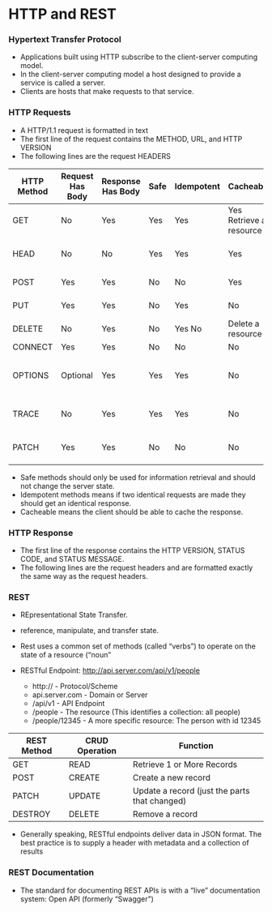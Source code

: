 # HTTP and REST

### Hypertext Transfer Protocol

- Applications built using HTTP subscribe to the client-server computing model. 
- In the client-server computing model a host designed to provide a service is called a server. 
- Clients are hosts that make requests to that service.

### HTTP Requests

- A HTTP/1.1 request is formatted in text
- The first line of the request contains the METHOD, URL, and HTTP VERSION
- The following lines are the request HEADERS

| HTTP Method	| Request Has Body |	Response Has Body	| Safe	| Idempotent |	Cacheable | Function |
| ----| ----| ----| ----| ----| ----| ----| 
| GET	|No	|Yes	|Yes	|Yes	|Yes	Retrieve a resource|
|HEAD	|No	|No|	Yes|	Yes|	Yes|	Like GET but headers only|
|POST	|Yes|	Yes|	No	|No	|Yes|	Create a resource|
|PUT	|Yes|	Yes|	No|	Yes	|No|	Update a resource|
|DELETE	|No|	Yes|	No|	Yes	No|	Delete a resource|
|CONNECT|	Yes	|Yes|	No|	No|	No|	Create |TCP/IP tunnel|
|OPTIONS|	Optional|	Yes	|Yes|	Yes	|No	|Returns supported methods for a URL|
|TRACE|	No|	Yes|	Yes	|Yes|	No|	Echos retrieved request|
|PATCH|	Yes	|Yes|	No|	No|	No|	Partial modification of resource|

- Safe methods should only be used for information retrieval and should not change the server state. 
- Idempotent methods means if two identical requests are made they should get an identical response.
- Cacheable means the client should be able to cache the response.

### HTTP Response

-  The first line of the response contains the HTTP VERSION, STATUS CODE, and STATUS MESSAGE. 
- The following lines are the request headers and are formatted exactly the same way as the request headers.


### REST

- REpresentational State Transfer.
- reference, manipulate, and transfer state.
- Rest uses a common set of methods (called “verbs”) to operate on the state of a resource (“noun”

- RESTful Endpoint: http://api.server.com/api/v1/people

    - http:// - Protocol/Scheme
    - api.server.com - Domain or Server
    - /api/v1 - API Endpoint
    - /people - The resource (This identifies a collection: all people)
    - /people/12345 - A more specific resource: The person with id 12345

| REST Method	| CRUD Operation |	Function|
|----|----|----|
|GET|	READ|	Retrieve 1 or More Records|
|POST	|CREATE|	Create a new record|
|PATCH	|UPDATE	|Update a record (just the parts that changed)|
|DESTROY|	DELETE|	Remove a record|

- Generally speaking, RESTful endpoints deliver data in JSON format. The best practice is to supply a header with metadata and a collection of results

### REST Documentation

- The standard for documenting REST APIs is with a “live” documentation system: Open API (formerly “Swagger”)

